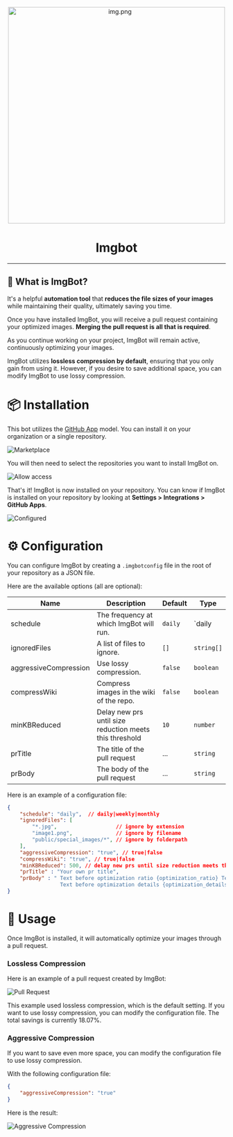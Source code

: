 <p align="center">
    <img width="500" alt="img.png" src="docs/imgbot/imgbot.svg"/>
</p>

<h1 align="center">Imgbot</h1>

---

## 🤔 What is ImgBot?

It's a helpful **automation tool** that **reduces the file sizes of your images** while maintaining their quality, ultimately saving you time. 

Once you have installed ImgBot, you will receive a pull request containing your optimized images. **Merging the pull request is all that is required**. 

As you continue working on your project, ImgBot will remain active, continuously optimizing your images. 

ImgBot utilizes **lossless compression by default**, ensuring that you only gain from using it. However, if you desire to save additional space, you can modify ImgBot to use lossy compression.


# 📦 Installation

This bot utilizes the [GitHub App](https://github.com/marketplace) model. You can install it on your organization or a single repository.

![Marketplace](./docs/imgbot/marketplace.png)

You will then need to select the repositories you want to install ImgBot on.

![Allow access](./docs/imgbot/allow.png)

That's it! ImgBot is now installed on your repository.
You can know if ImgBot is installed on your repository by looking at **Settings > Integrations > GitHub Apps**.

![Configured](./docs/imgbot/config.png)


# ⚙️ Configuration

You can configure ImgBot by creating a `.imgbotconfig` file in the root of your repository as a JSON file.

Here are the available options (all are optional):

| Name                  | Description                                             | Default | Type       |
| --------------------- | ------------------------------------------------------- | ------- | ---------- |
| schedule              | The frequency at which ImgBot will run.                 | `daily` | `daily     | weekly | monthly` |
| ignoredFiles          | A list of files to ignore.                              | `[]`    | `string[]` |
| aggressiveCompression | Use lossy compression.                                  | `false` | `boolean`  |
| compressWiki          | Compress images in the wiki of the repo.                | `false` | `boolean`  |
| minKBReduced          | Delay new prs until size reduction meets this threshold | `10`    | `number`   |
| prTitle               | The title of the pull request                           | ...     | `string`   |
| prBody                | The body of the pull request                            | ...     | `string`   |


Here is an example of a configuration file:

```json
{
    "schedule": "daily",  // daily|weekly|monthly
    "ignoredFiles": [
        "*.jpg",                   // ignore by extension
        "image1.png",              // ignore by filename
        "public/special_images/*", // ignore by folderpath
    ],
    "aggressiveCompression": "true", // true|false
    "compressWiki": "true", // true|false
    "minKBReduced": 500, // delay new prs until size reduction meets this threshold (default to 10)
    "prTitle" : "Your own pr title",        
    "prBody" : " Text before optimization ratio {optimization_ratio} Text after optimization ratio 
                 Text before optimization details {optimization_details} Text after optimization details",
}
```

# 📝 Usage

Once ImgBot is installed, it will automatically optimize your images through a pull request. 

### Lossless Compression

Here is an example of a pull request created by ImgBot:

![Pull Request](./docs/imgbot/pr.png)

This example used lossless compression, which is the default setting. If you want to use lossy compression, you can modify the configuration file. The total savings is currently 18.07%.

### Aggressive Compression

If you want to save even more space, you can modify the configuration file to use lossy compression.

With the following configuration file:

```json
{
    "aggressiveCompression": "true"
}
```

Here is the result:

![Aggressive Compression](./docs/imgbot/aggressive.png)

